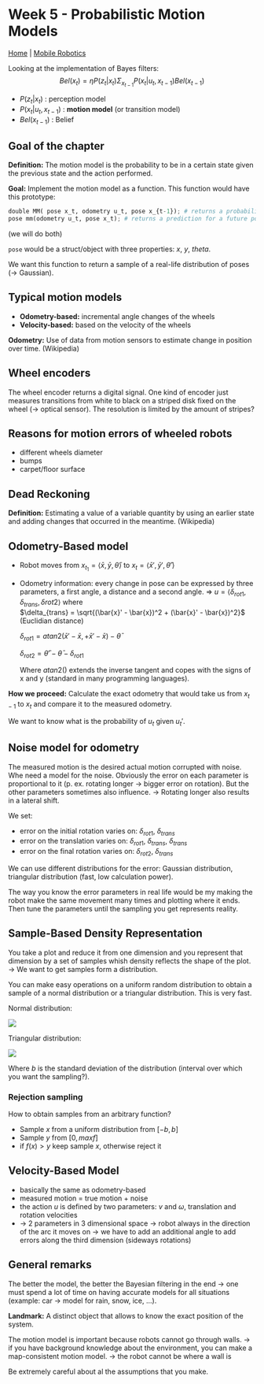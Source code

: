 # Week 5 - Probabilistic Motion Models

[Home](../../../../README.md) | [Mobile Robotics](../mobileRobotics.md)

Looking at the implementation of Bayes filters:
$$Bel(x_t) = \eta P(z_t| x_t) \Sigma_{x_{t-1}} P(x_t|u_t, x_{t-1}) Bel(x_{t-1})$$

- $P(z_t| x_t)$ : perception model
- $P(x_t|u_t, x_{t-1})$ : **motion model** (or transition model)
- $Bel(x_{t-1})$ : Belief

## Goal of the chapter

**Definition:** The motion model is the probability to be in a certain state given the previous state and the action performed.

**Goal:** Implement the motion model as a function. This function would have this prototype:

```python
double MM( pose x_t, odometry u_t, pose x_{t-1}); # returns a probability to be in a certain position
pose mm(odometry u_t, pose x_t); # returns a prediction for a future position
```
(we will do both)

`pose` would be a struct/object with three properties: $x$, $y$, $theta$.

We want this function to return a sample of a real-life distribution of poses (-> Gaussian).

## Typical motion models

- **Odometry-based:** incremental angle changes of the wheels
- **Velocity-based:** based on the velocity of the wheels

**Odometry:** Use of data from motion sensors to estimate change in position over time. (Wikipedia)

## Wheel encoders

The wheel encoder returns a digital signal. One kind of encoder just measures transitions from white to black on a striped disk fixed on the wheel (-> optical sensor). The resolution is limited by the amount of stripes?

## Reasons for motion errors of wheeled robots

- different wheels diameter
- bumps
- carpet/floor surface

## Dead Reckoning

**Definition:** Estimating a value of a variable quantity by using an earlier state and adding changes that occurred in the meantime. (Wikipedia)

## Odometry-Based model

- Robot moves from $x_{t_1} = \langle \bar{x}, \bar{y}, \bar{\theta} \rangle$ to $x_t = \langle \bar{x}', \bar{y}', \bar{\theta}' \rangle$
- Odometry information: every change in pose can be expressed by three parameters, a first angle, a distance and a second angle. => $u = \langle \delta_{rot1}, \delta_{trans}, \delta{rot2} \rangle$ where  
  $\delta_{trans} = \sqrt{(\bar{x}' - \bar{x})^2 + (\bar{x}' - \bar{x})^2}$ (Euclidian distance)

  $\delta_{rot1} = atan2(\bar{x}' - \bar{x}, + \bar{x}' - \bar{x}) -\bar{\theta}$

  $\delta_{rot2} = \bar{\theta}' - \bar{\theta} - \delta_{rot1}$

  Where $atan2()$ extends the inverse tangent and copes with the signs of x and y (standard in many programming languages).

**How we proceed:** Calculate the exact odometry that would take us from $x_{t-1}$ to $x_t$ and compare it to the measured odometry.

We want to know what is the probability of $u_t$ given $u_t'$.

## Noise model for odometry

The measured motion is the desired actual motion corrupted with noise. Whe need a model for the noise. Obviously the error on each parameter is proportional to it (p. ex. rotating longer -> bigger error on rotation). But the other parameters sometimes also influence. -> Rotating longer also results in a lateral shift.

We set:
- error on the initial rotation varies on: $\delta_{rot1}$, $\delta_{trans}$
- error on the translation varies on: $\delta_{rot1}$, $\delta_{trans}$, $\delta_{trans}$
- error on the final rotation varies on: $\delta_{rot2}$, $\delta_{trans}$

We can use different distributions for the error: Gaussian distribution, triangular distribution (fast, low calculation power).

The way you know the error parameters in real life would be my making the robot make the same movement many times and plotting where it ends. Then tune the parameters until the sampling you get represents reality.

## Sample-Based Density Representation

You take a plot and reduce it from one dimension and you represent that dimension by a set of samples whish density reflects the shape of the plot. -> We want to get samples form a distribution.

You can make easy operations on a uniform random distribution to obtain a sample of a normal distribution or a triangular distribution.
 This is very fast.

Normal distribution:

<img src="https://tex.cheminfo.org/?tex=%5Cfrac%7B1%7D%7B2%7D%5Csum%5Climits_%7Bi%3D1%7D%5E%7B12%7D%20rand(-b%2C%20b)"/>

Triangular distribution:

<img src="https://tex.cheminfo.org/?tex=%5Cfrac%7B%5Csqrt%7B6%7D%7D%7B2%7D%20%5B%20rand(-b%2C%20b)%20%2B%20rand(-b%2C%20b)%5D"/>

Where $b$ is the standard deviation of the distribution (interval over which you want the sampling?).

### Rejection sampling

How to obtain samples from an arbitrary function?
- Sample $x$ from a uniform distribution from $[-b, b]$
- Sample $y$ from $[0, max f]$
- if $f(x) > y$ keep sample $x$, otherwise reject it

## Velocity-Based Model

- basically the same as odometry-based
- measured motion = true motion + noise
- the action $u$ is defined by two parameters: $v$ and $\omega$, translation and rotation velocities
- -> 2 parameters in 3 dimensional space -> robot always in the direction of the arc it moves on -> we have to add an additional angle to add errors along the third dimension (sideways rotations)

## General remarks

The better the model, the better the Bayesian filtering in the end -> one must spend a lot of time on having accurate models for all situations (example: car -> model for rain, snow, ice, ...).

**Landmark:** A distinct object that allows to know the exact position of the system.

The motion model is important because robots cannot go through walls. -> if you have background knowledge about the environment, you can make a map-consistent motion model. -> the robot cannot be where a wall is

Be extremely careful about al the assumptions that you make.
